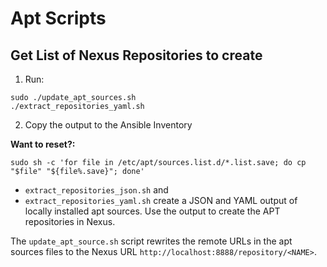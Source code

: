 # Apt Scripts

## Get List of Nexus Repositories to create
1. Run:
```SHELL
sudo ./update_apt_sources.sh
./extract_repositories_yaml.sh
```

2. Copy the output to the Ansible Inventory

**Want to reset?:**
```SHELL
sudo sh -c 'for file in /etc/apt/sources.list.d/*.list.save; do cp "$file" "${file%.save}"; done'
```

- `extract_repositories_json.sh` and
- `extract_repositories_yaml.sh`
create a JSON and YAML output of locally installed apt sources.
Use the output to create the APT repositories in Nexus.

The `update_apt_source.sh` script rewrites the remote URLs in the apt sources files to the Nexus URL `http://localhost:8888/repository/<NAME>`.
